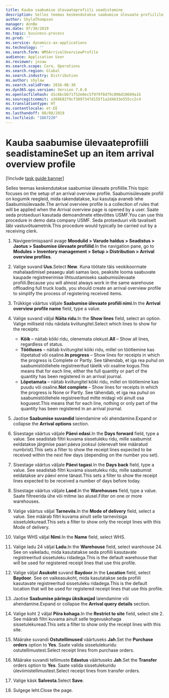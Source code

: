```yaml
---
title: Kauba saabumise ülevaateprofiili seadistamine
description: Selles teemas keskendutakse saabumise ülevaate profiilile.
author: ShylaThompson
manager: AnnBe
ms.date: 07/30/2019
ms.topic: business-process
ms.prod: ''
ms.service: dynamics-ax-applications
ms.technology: ''
ms.search.form: WMSArrivalOverviewProfile
audience: Application User
ms.reviewer: josaw
ms.search.scope: Core, Operations
ms.search.region: Global
ms.search.industry: Distribution
ms.author: shylaw
ms.search.validFrom: 2016-06-30
ms.dyn365.ops.version: Version 7.0.0
ms.openlocfilehash: d1c6bcbb71f52e0ec5f979f8d79c896d10689a1b
ms.sourcegitcommit: a368682f9cf3897347d155f1a2d4b33e555cc2c4
ms.translationtype: HT
ms.contentlocale: et-EE
ms.lasthandoff: 08/08/2019
ms.locfileid: "1867220"
---
```

# <a name="set-up-an-item-arrival-overview-profile"></a><span data-ttu-id="b59f8-103">Kauba saabumise ülevaateprofiili seadistamine</span><span class="sxs-lookup"><span data-stu-id="b59f8-103">Set up an item arrival overview profile</span></span>

[!include [task guide banner](../../includes/task-guide-banner.md)]

<span data-ttu-id="b59f8-104">Selles teemas keskendutakse saabumise ülevaate profiilile.</span><span class="sxs-lookup"><span data-stu-id="b59f8-104">This topic focuses on the setup of an arrival overview profile.</span></span> <span data-ttu-id="b59f8-105">Saabumisülevaate profiil on kogumik reegleid, mida rakendatakse, kui kasutaja avaneb lehe Saabumisülevaade.</span><span class="sxs-lookup"><span data-stu-id="b59f8-105">The arrival overview profile is a collection of rules that will be applied when the Arrival overview page is opened by a user.</span></span> <span data-ttu-id="b59f8-106">Saate seda protseduuri kasutada demoandmete ettevõttes USMF.</span><span class="sxs-lookup"><span data-stu-id="b59f8-106">You can use this procedure in demo data company USMF.</span></span> <span data-ttu-id="b59f8-107">Seda protseduuri viib tavaliselt läbi vastuvõtuametnik.</span><span class="sxs-lookup"><span data-stu-id="b59f8-107">This procedure would typically be carried out by a receiving clerk.</span></span>

1. <span data-ttu-id="b59f8-108">Navigeerimispaanil avage **Moodulid > Varude haldus > Seadistus > Jaotus > Saabumise ülevaate profiilid**.</span><span class="sxs-lookup"><span data-stu-id="b59f8-108">In the navigation pane, go to **Modules > Inventory management > Setup > Distribution > Arrival overview profiles**.</span></span>
2. <span data-ttu-id="b59f8-109">Valige suvand **Uus**.</span><span class="sxs-lookup"><span data-stu-id="b59f8-109">Select **New**.</span></span> <span data-ttu-id="b59f8-110">Kuna töötate täis veokikoormate mahalaadimisel peaaegu alati samas laos, peaksite looma saabuvate kaupade registreerimise lihtsustamiseks saabumisülevaate profiili.</span><span class="sxs-lookup"><span data-stu-id="b59f8-110">Because you will almost always work in the same warehouse offloading full truck loads, you should create an arrival overview profile to simplify the process of registering received items.</span></span>  
3. <span data-ttu-id="b59f8-111">Trükkige väärtus väljale **Saabumise ülevaate profiili nimi**.</span><span class="sxs-lookup"><span data-stu-id="b59f8-111">In the **Arrival overview profile name** field, type a value.</span></span>
4. <span data-ttu-id="b59f8-112">Valige suvand väljal **Näita ridu**.</span><span class="sxs-lookup"><span data-stu-id="b59f8-112">In the **Show lines** field, select an option.</span></span> <span data-ttu-id="b59f8-113">Valige milliseid ridu näidata kviitungitel.</span><span class="sxs-lookup"><span data-stu-id="b59f8-113">Select which lines to show for the receipts:</span></span>  

    - <span data-ttu-id="b59f8-114">**Kõik** – näitab kõiki ridu, olenemata olekust.</span><span class="sxs-lookup"><span data-stu-id="b59f8-114">**All** – Show all lines, regardless of status.</span></span>   
    - <span data-ttu-id="b59f8-115">**Töötluses** – näitab kviitungitel kõiki ridu, millel on töötlemine kas lõpetatud või osaline.</span><span class="sxs-lookup"><span data-stu-id="b59f8-115">**In progress** – Show lines for receipts in which the progress is Complete or Partly.</span></span> <span data-ttu-id="b59f8-116">See tähendab, et iga rea puhul on saabumistöölehele registreeritud täielik või osaline kogus.</span><span class="sxs-lookup"><span data-stu-id="b59f8-116">This means that for each line, either the full quantity or part of the quantity has been registered in an arrival journal.</span></span>   
    - <span data-ttu-id="b59f8-117">**Lõpetamata** – näitab kviitungitel kõiki ridu, millel on töötlemine kas puudu või osaline.</span><span class="sxs-lookup"><span data-stu-id="b59f8-117">**Not complete** – Show lines for receipts in which the progress is None or Partly.</span></span> <span data-ttu-id="b59f8-118">See tähendab, et iga rea puhul on saabumistöölehele registreeritud mitte midagi või ainult osa kogusest.</span><span class="sxs-lookup"><span data-stu-id="b59f8-118">This means that for each line, nothing or only part of the quantity has been registered in an arrival journal.</span></span>  

5. <span data-ttu-id="b59f8-119">Jaotise **Saabumise suvandid** laiendamine või ahendamine.</span><span class="sxs-lookup"><span data-stu-id="b59f8-119">Expand or collapse the **Arrival options** section.</span></span>
6. <span data-ttu-id="b59f8-120">Sisestage väärtus väljale **Päevi edasi**.</span><span class="sxs-lookup"><span data-stu-id="b59f8-120">In the **Days forward** field, type a value.</span></span> <span data-ttu-id="b59f8-121">See seadistab filtri kuvama sissetuleku ridu, mille saabumist eeldatakse järgmise paari päeva jooksul (olenevalt teie määratud numbrist).</span><span class="sxs-lookup"><span data-stu-id="b59f8-121">This sets a filter to show the receipt lines expected to be received within the next few days (depending on the number you set).</span></span>  
7. <span data-ttu-id="b59f8-122">Sisestage väärtus väljale **Päevi tagasi**.</span><span class="sxs-lookup"><span data-stu-id="b59f8-122">In the **Days back** field, type a value.</span></span> <span data-ttu-id="b59f8-123">See seadistab filtri kuvama sissetuleku ridu, mille saabumist eeldatakse arv päevi enne tänast.</span><span class="sxs-lookup"><span data-stu-id="b59f8-123">This sets a filter to show the receipt lines expected to be received a number of days before today.</span></span>  
8. <span data-ttu-id="b59f8-124">Sisestage väärtus väljale **Laod**.</span><span class="sxs-lookup"><span data-stu-id="b59f8-124">In the **Warehouses** field, type a value.</span></span> <span data-ttu-id="b59f8-125">Saate filtreerida ühe või mitme lao alusel.</span><span class="sxs-lookup"><span data-stu-id="b59f8-125">Filter on one or more warehouses.</span></span>  
9. <span data-ttu-id="b59f8-126">Valige väärtus väljal **Tarneviis**.</span><span class="sxs-lookup"><span data-stu-id="b59f8-126">In the **Mode of delivery** field, select a value.</span></span> <span data-ttu-id="b59f8-127">See määrab filtri kuvama ainult selle tarneviisiga sissetulekuread.</span><span class="sxs-lookup"><span data-stu-id="b59f8-127">This sets a filter to show only the receipt lines with this Mode of delivery.</span></span>  
10. <span data-ttu-id="b59f8-128">Valige WHS väljal **Nimi**.</span><span class="sxs-lookup"><span data-stu-id="b59f8-128">In the **Name** field, select WHS.</span></span>
11. <span data-ttu-id="b59f8-129">Valige ladu 24 väljal **Ladu**.</span><span class="sxs-lookup"><span data-stu-id="b59f8-129">In the **Warehouse** field, select warehouse 24.</span></span> <span data-ttu-id="b59f8-130">See on vaikeladu, mida kasutatakse seda profiili kasutavate registreeritud sissetuleku ridadega.</span><span class="sxs-lookup"><span data-stu-id="b59f8-130">This is the default warehouse that will be used for registered receipt lines that use this profile.</span></span>  
12. <span data-ttu-id="b59f8-131">Valige väljal **Asukoht** suvand **Baydoor**.</span><span class="sxs-lookup"><span data-stu-id="b59f8-131">In the **Location** field, select **Baydoor**.</span></span> <span data-ttu-id="b59f8-132">See on vaikeasukoht, mida kasutatakse seda profiili kasutavate registreeritud sissetuleku ridadega.</span><span class="sxs-lookup"><span data-stu-id="b59f8-132">This is the default location that will be used for registered receipt lines that use this profile.</span></span>  
13. <span data-ttu-id="b59f8-133">Jaotise **Saabumise päringu üksikasjad** laiendamine või ahendamine.</span><span class="sxs-lookup"><span data-stu-id="b59f8-133">Expand or collapse the **Arrival query details** section.</span></span>
14. <span data-ttu-id="b59f8-134">Valige koht 2 väljal **Piira kohaga**.</span><span class="sxs-lookup"><span data-stu-id="b59f8-134">In the **Restrict to site** field, select site 2.</span></span> <span data-ttu-id="b59f8-135">See määrab filtri kuvama ainult selle tegevuskohaga sissetulekuread.</span><span class="sxs-lookup"><span data-stu-id="b59f8-135">This sets a filter to show only the receipt lines with this site.</span></span>  
15. <span data-ttu-id="b59f8-136">Määrake suvandi **Ostutellimused** väärtuseks **Jah**.</span><span class="sxs-lookup"><span data-stu-id="b59f8-136">Set the **Purchase orders** option to **Yes**.</span></span> <span data-ttu-id="b59f8-137">Saate valida sissetulekuridu ostutellimustest.</span><span class="sxs-lookup"><span data-stu-id="b59f8-137">Select receipt lines from purchase orders.</span></span>  
16. <span data-ttu-id="b59f8-138">Määrake suvandi tellimuste **Edastus** väärtuseks **Jah**.</span><span class="sxs-lookup"><span data-stu-id="b59f8-138">Set the **Transfer** orders option to **Yes**.</span></span> <span data-ttu-id="b59f8-139">Saate valida sissetulekuridu üleviimistellimustest.</span><span class="sxs-lookup"><span data-stu-id="b59f8-139">Select receipt lines from transfer orders.</span></span>  
17. <span data-ttu-id="b59f8-140">Valige käsk **Salvesta**.</span><span class="sxs-lookup"><span data-stu-id="b59f8-140">Select **Save**.</span></span>
18. <span data-ttu-id="b59f8-141">Sulgege leht.</span><span class="sxs-lookup"><span data-stu-id="b59f8-141">Close the page.</span></span>

